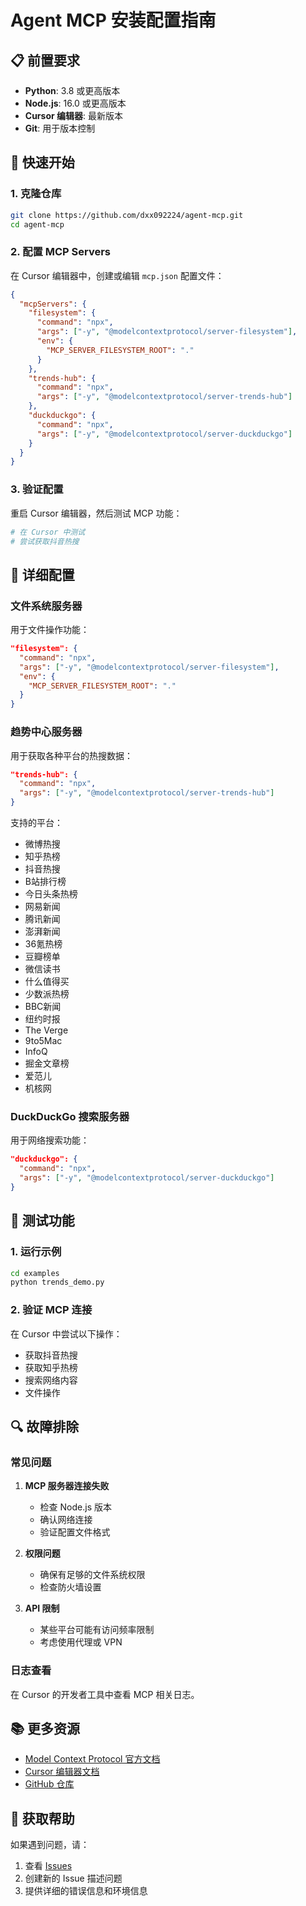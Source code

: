 # Agent MCP 安装配置指南

## 📋 前置要求

- **Python**: 3.8 或更高版本
- **Node.js**: 16.0 或更高版本  
- **Cursor 编辑器**: 最新版本
- **Git**: 用于版本控制

## 🚀 快速开始

### 1. 克隆仓库

```bash
git clone https://github.com/dxx092224/agent-mcp.git
cd agent-mcp
```

### 2. 配置 MCP Servers

在 Cursor 编辑器中，创建或编辑 `mcp.json` 配置文件：

```json
{
  "mcpServers": {
    "filesystem": {
      "command": "npx",
      "args": ["-y", "@modelcontextprotocol/server-filesystem"],
      "env": {
        "MCP_SERVER_FILESYSTEM_ROOT": "."
      }
    },
    "trends-hub": {
      "command": "npx",
      "args": ["-y", "@modelcontextprotocol/server-trends-hub"]
    },
    "duckduckgo": {
      "command": "npx",
      "args": ["-y", "@modelcontextprotocol/server-duckduckgo"]
    }
  }
}
```

### 3. 验证配置

重启 Cursor 编辑器，然后测试 MCP 功能：

```python
# 在 Cursor 中测试
# 尝试获取抖音热搜
```

## 🔧 详细配置

### 文件系统服务器

用于文件操作功能：

```json
"filesystem": {
  "command": "npx",
  "args": ["-y", "@modelcontextprotocol/server-filesystem"],
  "env": {
    "MCP_SERVER_FILESYSTEM_ROOT": "."
  }
}
```

### 趋势中心服务器

用于获取各种平台的热搜数据：

```json
"trends-hub": {
  "command": "npx",
  "args": ["-y", "@modelcontextprotocol/server-trends-hub"]
}
```

支持的平台：
- 微博热搜
- 知乎热榜
- 抖音热搜
- B站排行榜
- 今日头条热榜
- 网易新闻
- 腾讯新闻
- 澎湃新闻
- 36氪热榜
- 豆瓣榜单
- 微信读书
- 什么值得买
- 少数派热榜
- BBC新闻
- 纽约时报
- The Verge
- 9to5Mac
- InfoQ
- 掘金文章榜
- 爱范儿
- 机核网

### DuckDuckGo 搜索服务器

用于网络搜索功能：

```json
"duckduckgo": {
  "command": "npx",
  "args": ["-y", "@modelcontextprotocol/server-duckduckgo"]
}
```

## 🧪 测试功能

### 1. 运行示例

```bash
cd examples
python trends_demo.py
```

### 2. 验证 MCP 连接

在 Cursor 中尝试以下操作：
- 获取抖音热搜
- 获取知乎热榜
- 搜索网络内容
- 文件操作

## 🔍 故障排除

### 常见问题

1. **MCP 服务器连接失败**
   - 检查 Node.js 版本
   - 确认网络连接
   - 验证配置文件格式

2. **权限问题**
   - 确保有足够的文件系统权限
   - 检查防火墙设置

3. **API 限制**
   - 某些平台可能有访问频率限制
   - 考虑使用代理或 VPN

### 日志查看

在 Cursor 的开发者工具中查看 MCP 相关日志。

## 📚 更多资源

- [Model Context Protocol 官方文档](https://modelcontextprotocol.io/)
- [Cursor 编辑器文档](https://cursor.sh/docs)
- [GitHub 仓库](https://github.com/dxx092224/agent-mcp)

## 🤝 获取帮助

如果遇到问题，请：

1. 查看 [Issues](https://github.com/dxx092224/agent-mcp/issues)
2. 创建新的 Issue 描述问题
3. 提供详细的错误信息和环境信息